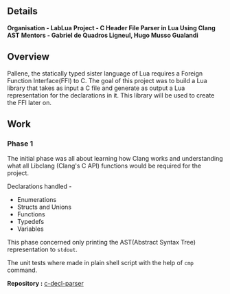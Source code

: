 ## Details

**Organisation - LabLua**
**Project - C Header File Parser in Lua Using Clang AST**
**Mentors - Gabriel de Quadros Ligneul, Hugo Musso Gualandi**

## Overview

Pallene, the statically typed sister language of Lua requires a Foreign Function Interface(FFI) to C. The goal of this project was to build a Lua library that takes as input a C file and generate as output a Lua representation for the declarations in it.
This library will be used to create the FFI later on.

## Work 

### Phase 1

The initial phase was all about learning how Clang works and understanding what all Libclang (Clang's C API) functions would be required for the project. 

Declarations handled - 
- Enumerations
- Structs and Unions
- Functions
- Typedefs
- Variables

This phase concerned only printing the AST(Abstract Syntax Tree) representation to `stdout`. 

The unit tests where made in plain shell script with the help of `cmp` command.

**Repository :** [c-decl-parser](https://github.com/Vishnu-M/c-decl-parser "c-decl-parser")


